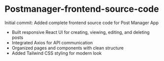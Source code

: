 # Postmanager-frontend-source-code 
Initial commit: Added complete frontend source code for Post Manager App
- Built responsive React UI for creating, viewing, editing, and deleting posts
- Integrated Axios for API communication
- Organized pages and components with clean structure
- Added Tailwind CSS styling for modern look
